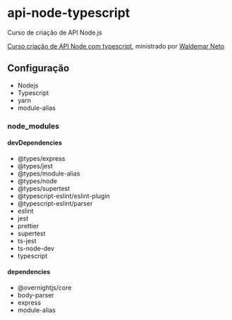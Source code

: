 # api-node-typescript
Curso de criação de API Node.js

[Curso criação de API Node com typescript](https://www.nodejs-typescript-api.com/curso-gratis/), ministrado por [Waldemar Neto](https://www.youtube.com/user/waldemaneto)

## Configuração

- Nodejs
- Typescript
- yarn
- module-alias

### node_modules

#### devDependencies

- @types/express
- @types/jest
- @types/module-alias
- @types/node
- @types/supertest
- @typescript-eslint/eslint-plugin
- @typescript-eslint/parser
- eslint
- jest
- prettier
- supertest
- ts-jest
- ts-node-dev
- typescript

#### dependencies

- @overnightjs/core
- body-parser
- express
- module-alias
